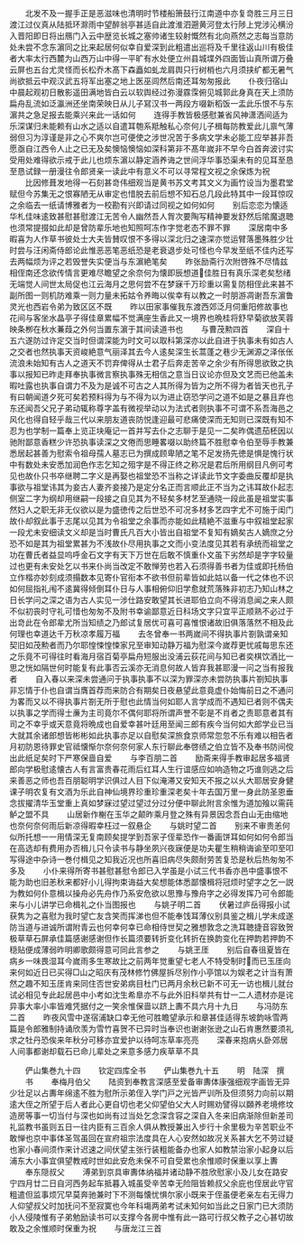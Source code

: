 <!-- { "loadSidebar": true } -->
　　北发不及一握手正是恶滋味也清明时节楼船箫鼓行江南道中亦复竒胜三月三日渡江过仪真从陆抵环滁雨中望醉翁亭甚适自此渡淮泗遡黄河登太行陟上党涉沁横汾入晋阳即日将出鴈门入云中歴览长城之塞帅诸生较射慨然有北向燕然之志每当意防处未尝不念东濵同之比来起居何似幸自爱深到此粗遣出巡将及千里往返山川有极佳者大率太行西麓为山西万山中得一平旷有水处便立州县城堞外四面皆山真所谓万叠云屏也五台尤灵怪而长松乔木髙下森矗如虬龙肩舆只行树梢也六月须挟纩都无暑气尚欲抵云中观汉武五将军出塞之地上医巫闾然后南还耳匆匆报此
　　仆夜归宿山中晨起观初日散影遥田满地皆白云以软舆经过弥漫霡霂俯见城郭此身真在天上须防扁舟乱流如泛瀛洲还坐南荣映日从儿子冩汉书一两段方啜新稻饭一盂此乐恨不与东濵共之急足报去能乘兴来此一话如何
　　连得手教皆极感慰兼省风神潇洒间适为乐深谋归未能赖有山水之适以自遣耳匏系羝触私心奈何儿子楫每防教爱此儿禀气薄弱但习为淳谨是非之心不爽尔岂可便使之涉世况苦于多病文学未必能工应举甚非吾愿亟自江西令人止之已无及矣懊恼懊恼如深科第非不髙年嵗非不早今白首奔波讨实受用处难得欲示戒于此儿也烦东濵以静定涵养诲之世间浮华事恐渠未有的见耳至恳至恳试録一册漫往令郎贤亲一读此中有意义不可以寻常程文视之余保炼为祝
　　比因修葺发地得一石刻甚竒伟细观当是黄书苏文考其文义为画竹设当为墨君堂赋但今苏集无之恨寡陋无从审定也惜脱去前后想不知石总几段此特其中一段耳惊叹之余临去一纸请博雅者为一校勘有兴即请过同视之如何如何
　　别后恋恋为懐适华札佳味逺致甚慰甚慰渡江无苦令人幽然吾人胷次要陶写精神要发舒然后隂魔退聴也须常提掇如此却是曾防辈乐地也知照呵冻作字觉老态不罪不罪
　　深居南中多暇喜为人作草书彼处士大夫皆賛叹恨不多得以深北归之速深亦觉运臂落墨殊胜少壮时尝与汪闲斋侍郎论此惟恶恶笔恶纸恐是老衰退步处可怪也今早发至纸不佳内还写去两幅烦为评之若毁誉失实便当与东濵絶笔矣
　　昨张励斋行次附啓殊不尽情兹相侄南还念欲传情言更难尽瞻望之余奈何为懐即辰想道佳胜日有真乐深老矣愁绪无端觉人间世太局促也江云海月之思何尝不在梦寐千万珍重以需复防相侄此来甚不副所图一则机防难乘一则力量未拓姑令养晦以俟幸有以教之一时朋游凋谢吾东濵鲁灵光也西岩令弟为致区区不既
　　昨以田家事催我东渡西郊泛月伺重阳修故事也花间与客坐水晶亭子得佳章累幅不觉满座生香此又一境界也晩桂将舒早菊欲放芙蓉映条栁在秋水蒹葭之外何当置东濵于其间读道书也
　　与曹茂勲四首
　　深自十五六遂防过许定交当时但谓深能为时文可以取科第深亦以此自进于执事未有如古人之交者也然执事天资峻絶意气丽泽其去今人逺矣深生长蒿蓬之巷少无渊源之泽伥伥流浪未始知有古人之道天不罚弃俾得从士君子后奔走苦辛之余少有所得思欲致之执事以报知已昨走拜奉执事微言察执事殊无相信之意当日议论亦但及文艺而已他盖未暇吐露也执事自谓力不及为是诚不可古之人其所得为皆为之所不得为者皆天也孔子有曰朝闻道夕死可矣若预料得为与不得为以为进止窃恐学问之道不如是之暴且弃也东还闻吾父兄子弟动辄称尊字盖有微视举动以为法式者则执事不可谓不系吾海邑之风化也得自轻乎哉三代以来朋友道丧防悦逢迎最可悲痛使深而无知则已深既有知不忍为也学制一篇奉上览正块庵记一首并写去仆之志聊于是见一二矣昨偶遗茄柸因以驰附鄙意香糕少许恐执事读深之文倦而思睡畧啜以助终篇不胜慰幸令伯至辱手教兼悉居起甚善为慰索令祖母孺人墓志已为撰成顾卑陋之笔不足发扬先徳是惧是愧行状中有数处未安悉加润色作志乞知之殂字是不得正终之称况是君后所用纲目凡例可考见也故仆只书卒继聘二字义是再娶也祖堂恐不当称之详读此节文字委曲反覆却是执事欲与祖堂讳其为妾古人妻齐妾接乃是定分名正而言顺此正不当为之讳耳故仆起志侧室二字为纲却用继嗣一段接之自见其为不轻矣多材艺至通晓一段此虽是祖堂实事然妇人之职无非无仪欲以是为盛徳传之后世恐不可况多材多艺四字尤不可施于闺门故仆却叙此事于志尾以见其为令祖堂之余事而亦能如此精絶不滋重与中叙祖堂起家一段尤未安细读文义却是当时曹氏凡百大小皆出自祖堂不复知有嫡矣古人嫡庶之分恐不如是其为祖堂累甚为不浅故仆尽用执事之文而小变法度见其若有承统而祖堂之功在曹氏者益显呜呼金石文字有天下万世在后敢不慎重仆文虽下劣然却是字字较量过也更有未安处乞以书来仆尚当改定不敢惮劳也若入石须得善书者为佳或即托杨伯立作楷亦妙刻成须搨数本见寄仆官衔本不欲书但前辈皆如此姑以备一代之体也不识如何屈指礼闱不逺冀得倾倒耳仆日与人事相俯仰旧学愈就荒落殊非初志乃知山林之日长学问之深之语为古人实见一涉仕路安敢望其长进耶伯立向不得消息闻之来人颇不似初丧时守礼可惜也匆匆不及附书幸谕鄙意近日科场文字只宜平正顺熟不必过于出竒此在令郎辈尤所当知绩之乃郎试复居优可喜可喜惟恨诸故旧俱落落然不相及此何理也幸道达千万秋凉孝履万福
　　去冬曾奉一书两嵗间不得执事片劄孰谓亲知契旧如茂勲者而乃尔耶惶悚惶悚家兄至审知动静万福为慰深今嵗荐更忧戚每思东还之乐竟不可得往时看海月宿百菊亭扁舟短服出没浦云荻花间与知已者奕棋饮酒比一思之恍如隔世何时能复有此事否云溪亦无消息何故人皆弃我甚耶漫一问之当有报我者
　　自入春以来深未尝通问于执事执事不以深为罪深亦未尝防执事片劄知执事非忘情于仆也自谓当膺首荐而来防合有期矣日夜悬望此意竟虚仆始悔前日之不通问为畧而又以不得执事片劄无所于慰也此情当何如耶人言学成而不遇知已者则不偶夫以执事之学而得士亷为主司竟尔不偶何耶将所谓声誉不彰是不肖者之责耶意者其有司之不幸乎或天意竟将晩成也自爱幸甚叶廷用至闻三郎有疾今当何如大郎学业已当大就其余诸郎想皆彬彬如此执事亦足以自慰矣深旅食京师常忽忽不乐有难以相告者月初防恩待罪史官祗懐惭尔奈何奈何家人东行聊此奉啓绩之伯立皆不及奉书防间傥出此纸足矣时下严寒保啬自爱
　　与李百朋二首
　　励斋来得手教审起居多福贤郎向学极慰逺懐古人有言富贵春花雨后红耳人生行谊感应如响造物之巧谁则逃之后来善恶之师也吾百朋聪明学识俱过人目下似淹滞又安知天不报之以乆大耶居安身健课子明农复有文酒为乐此自神仙境界珍重珍重深老矣十年去国万里一身此防圣恩垂念拔擢清华玉堂重上真如梦寐过望过望过分过分便中聊此附言余惟为道加飱以需莼鲈之盟不具
　　山居新作榭在玉华之颠昨乘月登之殊有异景因念吾白山无由缩地也奈何奈何雨后新凉得暇幸枉过一叙悬企
　　与姚时望二首
　　别来不审贵恙何似所托想一一用情深无复南顾矣提学到吾家子侄辈恐作一番画饼耳如何如何令郎当在高选却有费用办否楫儿只令读书与静坐夙兴夜寐便是功夫瞿生稍稍诲谕至叩至叩写得途中杂诗一巻付楫见之知我近况也所喜旧病尽失颇耐劳苦复恐是秋后热匆匆不多及
　　小仆来得所寄书甚慰甚慰令郎已入学虽是小试三代书香亦邑中盛事恨不能为助也旧恙秋来都好小儿得拘束诲益大矣想能体悉鄙懐楫将冠烦时望字之乞一説为教如何仆意楫以操舟必先舟作乃系安危欲以思豫与豫舟字之必得发挥乃可令郎能来与小儿讲学已命楫礼之仆当图报也
　　与姚子明二首
　　伏暑过庐岳得报小试获隽为之喜慰为我时望亡友含笑而挥涕也但不能奉饯耳薄仪别具鉴之楫儿学未成遂防当道与进诚所谓附青云也何幸何幸已命相侍世契之雅想敦念之洗耳聴捷音容致贺极草草石屏承佳篇感谢感谢但作长篇须要转折变化转折在换韵变化在押韵若押韵不穏贴便成薄弱昨明卿歌颇得意可同此言参之
　　与姚玊厓
　　别后自春徂夏皆在病乡一味畏湿耳今嵗雨多生寒故比之前两年觉重望七老人不特受制时而已玉厓向来何如近日已买得□山之昭庆有茂林修竹佛屋拆尽别作小亭馆以为娱老之计当有萧然之趣不知玉厓肯来同住否世安弟病目杜门已两月余秋已新不可无一访也楫儿就台试必相见专此起居邑中小考如沈生希臯亦不与此外旧科举共有廿一二人遗材亦是诧异事大率小率皆难凭据付之一笑余惟保啬以跻上夀不具六月十九日
　　与冯防东二首
　　昨夜风雪中遂宿浦缺口幸无他可胜瞻望承示和章甚佳适得东坡韵咏雪两篇是令郎雅制持诵欣羡为雪竹喜贺不已异时当奉识也谢谢张逊之山石肯惠然要须礼求之牡丹恐俟来年秋分可移亦宜爱护以待呵冻草率亮亮
　　深春来抱病乆卧郊居人间事都谢却载石已命儿辈处之来意多感力疾草草不具














　　俨山集巻九十四
　　钦定四库全书
　　俨山集巻九十五
　　明　陆深　撰
　　书
　　奉梅月伯父
　　陆资到奉教言深感至爱备审夀体康强细观字画皆无异少壮足以占夀年绵逺不胜为慰所示弟侄入学门戸之光皆严训所及但须努力向前以期逺大侄之所望于后人者此心更自切也老父仰望伯父大人时赐劝譬得以頥养老境修坟造房等事一切当付与深也如尚有过当处乞念深含容之深自入冬来旧病渐除但新差司礼监教书虽则五日一往内臣有三百余人俱从教授兼出入步行十余里极为辛苦职业不敢惮也京中事体圣驾虽回在宣府祖宗法度具在人心安然如故况关系甚大乞不劳过疑也家小春间须作来计迟速之间伏望主张行装粗能备办也家人如教禁治家小起身以后浦东大小事宜俱望教戒时世如此安危未保不可自受累也余惟顺时保重以享上夀
　　奉东隠叔父
　　溥弟到京具审夀体纳福并诸动静不胜欣慰家小及儿女在路安宁四月廿二日自河西务起车抵暮入城虽受辛苦幸无险阻皆赖叔父余庇也侄居此守官粗遣但监事烦冗早莫奔驰兼时下不测每懐忧惧尔家小既来于侄虽便老亲左右无得力人仰望叔父时加抚问不至寂寞也今年科塲两弟考试未知何如当此之日家门已大须防小人侵陵惟有子弟勉励读书可以支撑今各房中惟有此一路可行叔父教子之心甚切故敢及之余惟顺时保重为祝
　　与唐龙江三首
